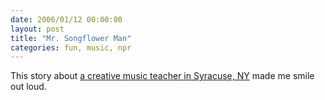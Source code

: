 ```yaml
---
date: 2006/01/12 00:00:00
layout: post
title: "Mr. Songflower Man"
categories: fun, music, npr
---
```


This story about [a creative music teacher in Syracuse, NY](http://www.npr.org/templates/story/story.php?storyId=5148079) made me smile out loud.
